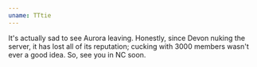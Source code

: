 ```yaml
---
uname: TTtie
---
```


It's actually sad to see Aurora leaving. Honestly, since Devon nuking the server, it has lost all of its reputation; cucking with 3000 members wasn't ever a good idea. So, see you in NC soon. <i class="twa twa-wave"></i>